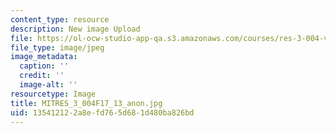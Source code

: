 ```yaml
---
content_type: resource
description: New image Upload
file: https://ol-ocw-studio-app-qa.s3.amazonaws.com/courses/res-3-004-visualizing-materials-science-fall-2017/135412122a8efd765d681d480ba826bd_MITRES_3_004F17_13_anon.jpg
file_type: image/jpeg
image_metadata:
  caption: ''
  credit: ''
  image-alt: ''
resourcetype: Image
title: MITRES_3_004F17_13_anon.jpg
uid: 13541212-2a8e-fd76-5d68-1d480ba826bd
---
```

